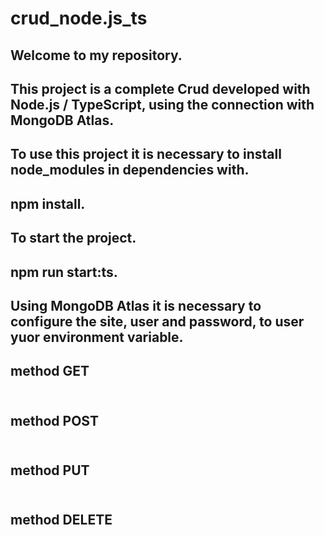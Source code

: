 # crud_node.js_ts


<h2>Welcome to my repository.
<h2>This project is a complete Crud developed with Node.js / TypeScript, using the connection with MongoDB Atlas.
<h2>To use this project it is necessary to install node_modules in dependencies with.
<h2>npm install.
<h2>To start the project.
<h2>npm run start:ts.
<h2>Using MongoDB Atlas it is necessary to configure the site, user and password, to user yuor environment variable.

<h2>method GET
<br><br>

<h2>method POST
<br><br>

<h2>method PUT
<br><br>

<h2>method DELETE
<br><br>
